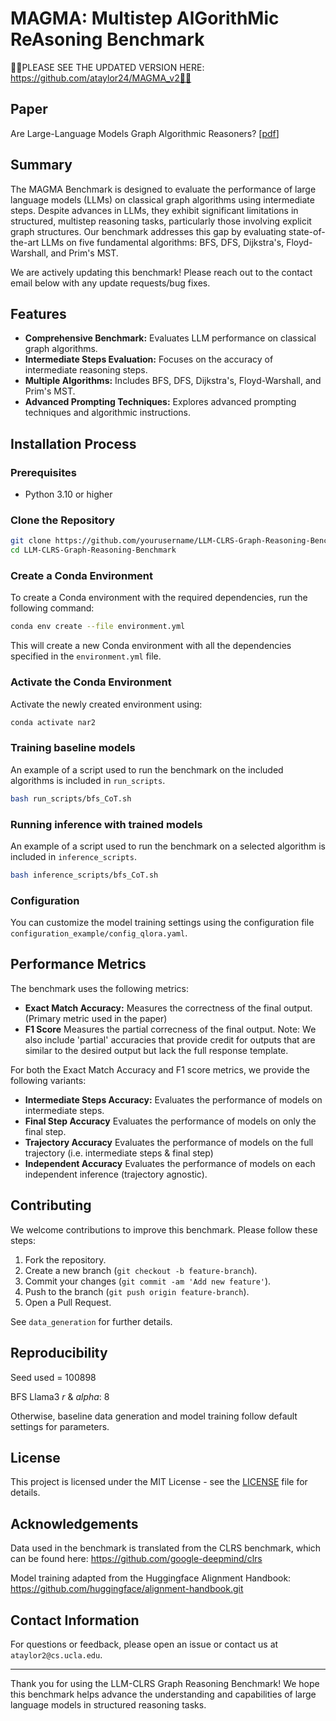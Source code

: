 # MAGMA: Multistep AlGorithMic ReAsoning Benchmark

🎉🎉PLEASE SEE THE UPDATED VERSION HERE: https://github.com/ataylor24/MAGMA_v2🎉🎉

## Paper
Are Large-Language Models Graph Algorithmic Reasoners? [[pdf](https://arxiv.org/pdf/2410.22597)]

## Summary

The MAGMA Benchmark is designed to evaluate the performance of large language models (LLMs) on classical graph algorithms using intermediate steps. Despite advances in LLMs, they exhibit significant limitations in structured, multistep reasoning tasks, particularly those involving explicit graph structures. Our benchmark addresses this gap by evaluating state-of-the-art LLMs on five fundamental algorithms: BFS, DFS, Dijkstra's, Floyd-Warshall, and Prim's MST.

We are actively updating this benchmark! Please reach out to the contact email below with any update requests/bug fixes.

## Features

- **Comprehensive Benchmark:** Evaluates LLM performance on classical graph algorithms.
- **Intermediate Steps Evaluation:** Focuses on the accuracy of intermediate reasoning steps.
- **Multiple Algorithms:** Includes BFS, DFS, Dijkstra's, Floyd-Warshall, and Prim's MST.
- **Advanced Prompting Techniques:** Explores advanced prompting techniques and algorithmic instructions.

## Installation Process

### Prerequisites

- Python 3.10 or higher

### Clone the Repository

```bash
git clone https://github.com/yourusername/LLM-CLRS-Graph-Reasoning-Benchmark.git
cd LLM-CLRS-Graph-Reasoning-Benchmark
```

### Create a Conda Environment

To create a Conda environment with the required dependencies, run the following command:

```bash
conda env create --file environment.yml
```

This will create a new Conda environment with all the dependencies specified in the `environment.yml` file.

### Activate the Conda Environment

Activate the newly created environment using:

```bash
conda activate nar2
```

### Training baseline models

An example of a script used to run the benchmark on the included algorithms is included in `run_scripts`.

```bash
bash run_scripts/bfs_CoT.sh
```
### Running inference with trained models 

An example of a script used to run the benchmark on a selected algorithm is included in `inference_scripts`.

```bash
bash inference_scripts/bfs_CoT.sh
```

### Configuration

You can customize the model training settings using the configuration file `configuration_example/config_qlora.yaml`.

## Performance Metrics

The benchmark uses the following metrics:
- **Exact Match Accuracy:** Measures the correctness of the final output. (Primary metric used in the paper)
- **F1 Score** Measures the partial correcness of the final output.
Note: We also include 'partial' accuracies that provide credit for outputs that are similar to the desired output but lack the full response template.

For both the Exact Match Accuracy and F1 score metrics, we provide the following variants:
- **Intermediate Steps Accuracy:** Evaluates the performance of models on intermediate steps.
- **Final Step Accuracy** Evaluates the performance of models on only the final step.
- **Trajectory Accuracy** Evaluates the performance of models on the full trajectory (i.e. intermediate steps & final step)
- **Independent Accuracy** Evaluates the performance of models on each independent inference (trajectory agnostic).

## Contributing

We welcome contributions to improve this benchmark. Please follow these steps:

1. Fork the repository.
2. Create a new branch (`git checkout -b feature-branch`).
3. Commit your changes (`git commit -am 'Add new feature'`).
4. Push to the branch (`git push origin feature-branch`).
5. Open a Pull Request.

See `data_generation` for further details.

## Reproducibility

Seed used = 100898

BFS Llama3 _r_ & _alpha_: 8

Otherwise, baseline data generation and model training follow default settings for parameters.

## License

This project is licensed under the MIT License - see the [LICENSE](LICENSE) file for details.

## Acknowledgements

Data used in the benchmark is translated from the CLRS benchmark, which can be found here: https://github.com/google-deepmind/clrs

Model training adapted from the Huggingface Alignment Handbook: https://github.com/huggingface/alignment-handbook.git

## Contact Information

For questions or feedback, please open an issue or contact us at `ataylor2@cs.ucla.edu`.

---

Thank you for using the LLM-CLRS Graph Reasoning Benchmark! We hope this benchmark helps advance the understanding and capabilities of large language models in structured reasoning tasks.

